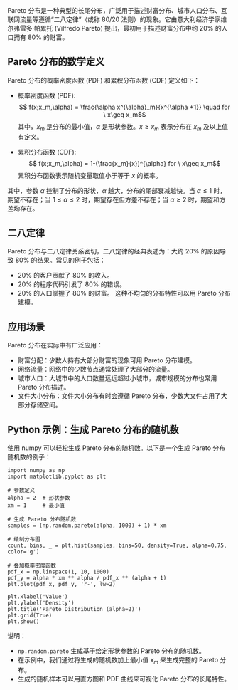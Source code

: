 Pareto 分布是一种典型的长尾分布，广泛用于描述财富分布、城市人口分布、互联网流量等遵循“二八定律”（或称 80/20 法则）的现象。它由意大利经济学家维尔弗雷多·帕累托 (Vilfredo Pareto) 提出，最初用于描述财富分布中约 20% 的人口拥有 80% 的财富。

## Pareto 分布的数学定义
Pareto 分布的概率密度函数 (PDF) 和累积分布函数 (CDF) 定义如下：
- 概率密度函数 (PDF):
$$ f(x;x_m,\alpha) = \frac{\alpha x^{\alpha}_m}{x^{\alpha +1}} \quad for \  x\geq x_m$$
其中，$x_m$ 是分布的最小值，$\alpha$ 是形状参数。$x\geq x_m$  表示分布在 $x_m$ 及以上值有定义。

- 累积分布函数 (CDF):
$$ f(x;x_m,\alpha) = 1-(\frac{x_m}{x})^{\alpha} for \  x\geq x_m$$
累积分布函数表示随机变量取值小于等于 $x$ 的概率。

其中，参数 $\alpha$ 控制了分布的形状，$\alpha$ 越大，分布的尾部衰减越快。当 $\alpha\leq 1$ 时，期望不存在；当 $1\leq\alpha\leq2$ 时，期望存在但方差不存在；当 $\alpha\geq2$ 时，期望和方差均存在。

## 二八定律
Pareto 分布与二八定律关系密切，二八定律的经典表述为：大约 20% 的原因导致 80% 的结果。常见的例子包括：

- 20% 的客户贡献了 80% 的收入。
- 20% 的程序代码引发了 80% 的错误。
- 20% 的人口掌握了 80% 的财富。
这种不均匀的分布特性可以用 Pareto 分布建模。

## 应用场景
Pareto 分布在实际中有广泛应用：

- 财富分配：少数人持有大部分财富的现象可用 Pareto 分布建模。
- 网络流量：网络中的少数节点通常处理了大部分的流量。
- 城市人口：大城市中的人口数量远远超过小城市，城市规模的分布也常用 Pareto 分布描述。
- 文件大小分布：文件大小分布有时会遵循 Pareto 分布，少数大文件占用了大部分存储空间。

## Python 示例：生成 Pareto 分布的随机数
使用 numpy 可以轻松生成 Pareto 分布的随机数。以下是一个生成 Pareto 分布随机数的例子：
```
import numpy as np
import matplotlib.pyplot as plt

# 参数定义
alpha = 2  # 形状参数
xm = 1     # 最小值

# 生成 Pareto 分布随机数
samples = (np.random.pareto(alpha, 1000) + 1) * xm

# 绘制分布图
count, bins, _ = plt.hist(samples, bins=50, density=True, alpha=0.75, color='g')

# 叠加概率密度函数
pdf_x = np.linspace(1, 10, 1000)
pdf_y = alpha * xm ** alpha / pdf_x ** (alpha + 1)
plt.plot(pdf_x, pdf_y, 'r-', lw=2)

plt.xlabel('Value')
plt.ylabel('Density')
plt.title('Pareto Distribution (alpha=2)')
plt.grid(True)
plt.show()
```
说明：
- ```np.random.pareto``` 生成基于给定形状参数的 Pareto 分布的随机数。
- 在示例中，我们通过将生成的随机数加上最小值 $x_m$ 来生成完整的 Pareto 分布。
- 生成的随机样本可以用直方图和 PDF 曲线来可视化 Pareto 分布的长尾特性。

